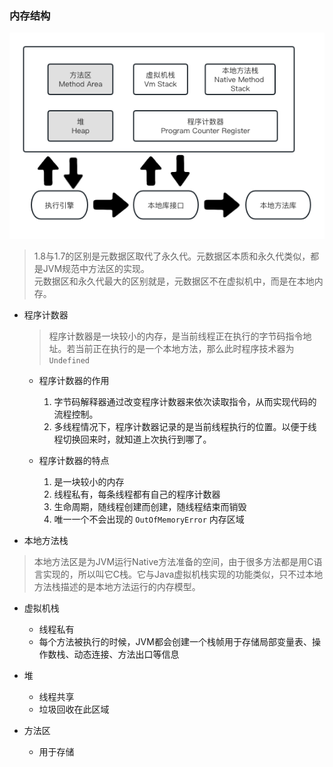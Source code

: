 ### 内存结构

![JVM内存结构.png](../../pics/JVM内存结构.png)

> 1.8与1.7的区别是元数据区取代了永久代。元数据区本质和永久代类似，都是JVM规范中方法区的实现。  
> 元数据区和永久代最大的区别就是，元数据区不在虚拟机中，而是在本地内存。

- 程序计数器

  > 程序计数器是一块较小的内存，是当前线程正在执行的字节码指令地址。若当前正在执行的是一个本地方法，那么此时程序技术器为`Undefined`
  
  - 程序计数器的作用
    1. 字节码解释器通过改变程序计数器来依次读取指令，从而实现代码的流程控制。
    1. 多线程情况下，程序计数器记录的是当前线程执行的位置。以便于线程切换回来时，就知道上次执行到哪了。
  
  
  - 程序计数器的特点
    1. 是一块较小的内存
    1. 线程私有，每条线程都有自己的程序计数器
    1. 生命周期，随线程创建而创建，随线程结束而销毁
    1. 唯一一个不会出现的 `OutOfMemoryError` 内存区域
  
- 本地方法栈

> 本地方法区是为JVM运行Native方法准备的空间，由于很多方法都是用C语言实现的，所以叫它C栈。它与Java虚拟机栈实现的功能类似，只不过本地方法栈描述的是本地方法运行的内存模型。

- 虚拟机栈
  - 线程私有
  - 每个方法被执行的时候，JVM都会创建一个栈帧用于存储局部变量表、操作数栈、动态连接、方法出口等信息

- 堆
  - 线程共享
  - 垃圾回收在此区域
- 方法区
  - 用于存储

